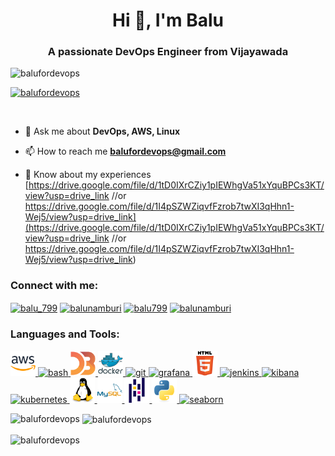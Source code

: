 <h1 align="center">Hi 👋, I'm Balu</h1>
<h3 align="center">A passionate DevOps Engineer from Vijayawada</h3>

<p align="left"> <img src="https://komarev.com/ghpvc/?username=balufordevops&label=Profile%20views&color=0e75b6&style=flat" alt="balufordevops" /> </p>

<p align="left"> <a href="https://github.com/ryo-ma/github-profile-trophy"><img src="https://github-profile-trophy.vercel.app/?username=balufordevops" alt="balufordevops" /></a> </p>

<p align="left"> <a href="https://twitter.com/" target="blank"><img src="https://img.shields.io/twitter/follow/?logo=twitter&style=for-the-badge" alt="" /></a> </p>

- 💬 Ask me about **DevOps, AWS, Linux**

- 📫 How to reach me **balufordevops@gmail.com**

- 📄 Know about my experiences [https://drive.google.com/file/d/1tD0IXrCZiy1pIEWhgVa51xYquBPCs3KT/view?usp=drive_link //or https://drive.google.com/file/d/1I4pSZWZiqvfFzrob7twXI3qHhn1-Wej5/view?usp=drive_link](https://drive.google.com/file/d/1tD0IXrCZiy1pIEWhgVa51xYquBPCs3KT/view?usp=drive_link //or https://drive.google.com/file/d/1I4pSZWZiqvfFzrob7twXI3qHhn1-Wej5/view?usp=drive_link)

<h3 align="left">Connect with me:</h3>
<p align="left">
<a href="https://www.codechef.com/users/balu_799" target="blank"><img align="center" src="https://cdn.jsdelivr.net/npm/simple-icons@3.1.0/icons/codechef.svg" alt="balu_799" height="30" width="40" /></a>
<a href="https://www.hackerrank.com/balunamburi" target="blank"><img align="center" src="https://raw.githubusercontent.com/rahuldkjain/github-profile-readme-generator/master/src/images/icons/Social/hackerrank.svg" alt="balunamburi" height="30" width="40" /></a>
<a href="https://codeforces.com/profile/balu799" target="blank"><img align="center" src="https://raw.githubusercontent.com/rahuldkjain/github-profile-readme-generator/master/src/images/icons/Social/codeforces.svg" alt="balu799" height="30" width="40" /></a>
<a href="https://www.leetcode.com/balunamburi" target="blank"><img align="center" src="https://raw.githubusercontent.com/rahuldkjain/github-profile-readme-generator/master/src/images/icons/Social/leet-code.svg" alt="balunamburi" height="30" width="40" /></a>
</p>

<h3 align="left">Languages and Tools:</h3>
<p align="left"> <a href="https://aws.amazon.com" target="_blank" rel="noreferrer"> <img src="https://raw.githubusercontent.com/devicons/devicon/master/icons/amazonwebservices/amazonwebservices-original-wordmark.svg" alt="aws" width="40" height="40"/> </a> <a href="https://www.gnu.org/software/bash/" target="_blank" rel="noreferrer"> <img src="https://www.vectorlogo.zone/logos/gnu_bash/gnu_bash-icon.svg" alt="bash" width="40" height="40"/> </a> <a href="https://d3js.org/" target="_blank" rel="noreferrer"> <img src="https://raw.githubusercontent.com/devicons/devicon/master/icons/d3js/d3js-original.svg" alt="d3js" width="40" height="40"/> </a> <a href="https://www.docker.com/" target="_blank" rel="noreferrer"> <img src="https://raw.githubusercontent.com/devicons/devicon/master/icons/docker/docker-original-wordmark.svg" alt="docker" width="40" height="40"/> </a> <a href="https://git-scm.com/" target="_blank" rel="noreferrer"> <img src="https://www.vectorlogo.zone/logos/git-scm/git-scm-icon.svg" alt="git" width="40" height="40"/> </a> <a href="https://grafana.com" target="_blank" rel="noreferrer"> <img src="https://www.vectorlogo.zone/logos/grafana/grafana-icon.svg" alt="grafana" width="40" height="40"/> </a> <a href="https://www.w3.org/html/" target="_blank" rel="noreferrer"> <img src="https://raw.githubusercontent.com/devicons/devicon/master/icons/html5/html5-original-wordmark.svg" alt="html5" width="40" height="40"/> </a> <a href="https://www.jenkins.io" target="_blank" rel="noreferrer"> <img src="https://www.vectorlogo.zone/logos/jenkins/jenkins-icon.svg" alt="jenkins" width="40" height="40"/> </a> <a href="https://www.elastic.co/kibana" target="_blank" rel="noreferrer"> <img src="https://www.vectorlogo.zone/logos/elasticco_kibana/elasticco_kibana-icon.svg" alt="kibana" width="40" height="40"/> </a> <a href="https://kubernetes.io" target="_blank" rel="noreferrer"> <img src="https://www.vectorlogo.zone/logos/kubernetes/kubernetes-icon.svg" alt="kubernetes" width="40" height="40"/> </a> <a href="https://www.linux.org/" target="_blank" rel="noreferrer"> <img src="https://raw.githubusercontent.com/devicons/devicon/master/icons/linux/linux-original.svg" alt="linux" width="40" height="40"/> </a> <a href="https://www.mysql.com/" target="_blank" rel="noreferrer"> <img src="https://raw.githubusercontent.com/devicons/devicon/master/icons/mysql/mysql-original-wordmark.svg" alt="mysql" width="40" height="40"/> </a> <a href="https://pandas.pydata.org/" target="_blank" rel="noreferrer"> <img src="https://raw.githubusercontent.com/devicons/devicon/2ae2a900d2f041da66e950e4d48052658d850630/icons/pandas/pandas-original.svg" alt="pandas" width="40" height="40"/> </a> <a href="https://www.python.org" target="_blank" rel="noreferrer"> <img src="https://raw.githubusercontent.com/devicons/devicon/master/icons/python/python-original.svg" alt="python" width="40" height="40"/> </a> <a href="https://seaborn.pydata.org/" target="_blank" rel="noreferrer"> <img src="https://seaborn.pydata.org/_images/logo-mark-lightbg.svg" alt="seaborn" width="40" height="40"/> </a> </p>

<p><img align="left" src="https://github-readme-stats.vercel.app/api/top-langs?username=balufordevops&show_icons=true&locale=en&layout=compact" alt="balufordevops" /></p>

<p>&nbsp;<img align="center" src="https://github-readme-stats.vercel.app/api?username=balufordevops&show_icons=true&locale=en" alt="balufordevops" /></p>

<p><img align="center" src="https://github-readme-streak-stats.herokuapp.com/?user=balufordevops&" alt="balufordevops" /></p>

